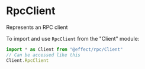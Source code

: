 # RpcClient

Represents an RPC client

To import and use `RpcClient` from the "Client" module:

```ts
import * as Client from "@effect/rpc/Client"
// Can be accessed like this
Client.RpcClient
```
